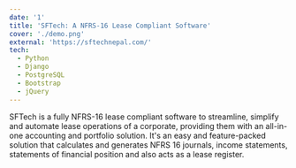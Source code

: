 ```yaml
---
date: '1'
title: 'SFTech: A NFRS-16 Lease Compliant Software'
cover: './demo.png'
external: 'https://sftechnepal.com/'
tech:
  - Python
  - Django
  - PostgreSQL
  - Bootstrap
  - jQuery
---
```


SFTech is a fully NFRS-16 lease compliant software to streamline, simplify and automate lease operations of a corporate, providing them with an all-in-one accounting and portfolio solution. It's an easy and feature-packed solution that calculates and generates NFRS 16 journals, income statements, statements of financial position and also acts as a lease register.
